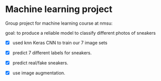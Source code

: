 # Machine learning project

Group project for machine learning course at nmsu:

goal: to produce a reliable model to classify different photos of sneakers

- [x] used knn Keras CNN to train our 7 image sets

- [x] predict 7 different labels for sneakers.

- [x] predict real/fake sneakers.

- [x] use image augmentation.
